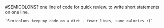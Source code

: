 #SEMICOLONS?
    one line of code for quick review.
    to write short statements on one line.

    

    `Semicolons keep my code on a diet - fewer lines, same calories :)`